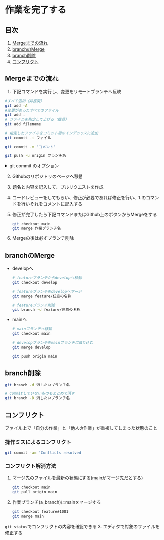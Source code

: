 # 作業を完了する

## 目次

1. [Mergeまでの流れ](#Mergeまでの流れ)
2. [branchのMerge](#branchのMerge)
3. [branch削除](#branch削除)
4. [コンフリクト](#コンフリクト)

## Mergeまでの流れ

1. 下記コマンドを実行し、変更をリモートブランチへ反映

  ```bash
  #すべて追加（非推奨）
  git add -A
  #変更があったすべてのファイル
  git add .
  # ファイルを指定して上げる（推奨）
  git add filename

  # 指定したファイルをコミット用のインデックスに追加
  git commit -i ファイル

  git commit -m "コメント"

  git push -u origin ブランチ名
  ```

  <details><summary>git commit のオプション</summary>

  |オプション|意味|
  |--|--|
  |-a(-all)|作業ツリー上で「変更された」か「削除された」ファイルを、自動的にインデックスにステージしてコミットを作成|
  |-amend|現在のブランチの先頭のコミットを訂正するようにコミットを作成|
  |-m|コミットメッセージを指定(指定しないとエディタで入力するためこれをすると早い)|
  |-v|エディタが起動されたときに変更点が表示される|

  </details>

2. Githubのリポジトリのページへ移動
3. 題名と内容を記入して、プルリクエストを作成
4. コードレビューをしてもらい、修正が必要であれば修正を行い、1.のコマンドを行いそれをコメントに記入する
5. 修正が完了したら下記コマンドまたはGithub上のボタンからMergeをする

    ```bash
    git checkout main
    git merge 作業ブランチ名
    ```
6. Mergeの後は必ずブランチ削除

## branchのMerge

- developへ

  ```bash
  # featureブランチからdevelopへ移動
  git checkout develop

  # featureブランチをdevelopへマージ
  git merge feature/任意の名称

  # featureブランチ削除
  git branch -d feature/任意の名称
  ```

- mainへ

  ```bash
  # mainブランチへ移動
  git checkout main

  # developブランチをmainブランチに取り込む
  git merge develop

  git push origin main
  ```

## branch削除

  ```bash
  git branch -d 消したいブランチ名

  # commitしていないものもまとめて消す
  git branch -D 消したいブランチ名
  ```

## コンフリクト

ファイル上で「自分の作業」と「他人の作業」が重複してしまった状態のこと

### 操作ミスによるコンフリクト

  ```bash
  git commit -am 'Conflicts resolved'
  ```

### コンフリクト解消方法

1. マージ先のファイルを最新の状態にする(mainがマージ先だとする)

    ```bash
    git checkout main
    git pull origin main
    ```
2. 作業ブランチ(a_branch)にmainをマージする

    ```bash
    git checkout feature#1001
    git merge main
    ```
`git status`でコンフリクトの内容を確認できる
3. エディタで対象のファイルを修正する
